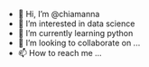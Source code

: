 - 👋 Hi, I’m @chiamanna
- 👀 I’m interested in data science
- 🌱 I’m currently learning python
- 💞️ I’m looking to collaborate on ...
- 📫 How to reach me ...

<!---
chiamanna/chiamanna is a ✨ special ✨ repository because its `README.md` (this file) appears on your GitHub profile.
You can click the Preview link to take a look at your changes.
--->
